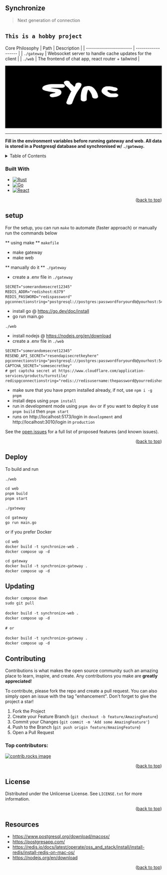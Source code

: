 <a id="readme-top"></a>

## Synchronize
> Next generation of connection

`This is a hobby project`
---

Core Philosophy
| Path                    | Description        |
| ----------------------- | ------------------ |
| `./gateway`             | Websocket server to handle cache updates for the client |
| `./web`                 | The frontend of chat app, react router + tailwind |

  <a href="https://github.com/GlitchDetected/Synchronize">
    <img src="images/synclogo.png" alt="Logo" width="1000" height="200">
  </a>

---

**Fill in the environment variables before running gateway and web. All data is stored in a Postgresql database and synchronised w/ `./gateway`.**

<details>
  <summary>Table of Contents</summary>
  <ol>
    <li>
      <a href="#Synchronize">About The Project</a>
      <ul>
        <li><a href="#built-with">Built With</a></li>
      </ul>
    </li>
    <li>
      <a href="#setup">Setup</a>
      <a href="#deploy">Deploy</a>
      <a href="#updating">Updating</a>
    </li>
    <li><a href="#contributing">Contributing</a></li>
    <li><a href="#license">License</a></li>
  </ol>
</details>

### Built With

* [![Rust][Rust]][Rust-url]
* [![Go][Go]][Go-url]
* [![React][React.js]][React-url]

<p align="right">(<a href="#readme-top">back to top</a>)</p>

## setup
For the setup, you can run `make` to automate (faster approach) or manually run the commands below

** using make **
`makefile`
- make gateway
- make web

** manually do it **
`./gateway`
- create a .env file in `./gateway`
```env
SECRET="somerandomsecret12345"
REDIS_ADDR="redishost:6379"
REDIS_PASSWORD="redispassword"
pgconnectionstring="postgresql://postgres:passwordforyourdb@yourhost:5432/databasename"
```
- install go @ https://go.dev/doc/install
- go run main.go

`./web`
- install nodejs @ https://nodejs.org/en/download
- create a .env file in `./web`
```env
SECRET="somerandomsecret12345"
RESEND_API_SECRET="resendapisecretkeyhere"
pgconnectionstring="postgresql://postgres:passwordforyourdb@yourhost:5432/databasename"
CAPTCHA_SECRET="somesecretkey" 
# get captcha secret at https://www.cloudflare.com/application-services/products/turnstile/
redispgconnectionstring="redis://redisusername:thepassword@yourredishost:50952"
```
- make sure that you have pnpm installed already, if not, use `npm i -g pnpm`
- install deps using `pnpm install`
- run in development mode using `pnpm dev` or if you want to deploy it use `pnpm build` then `pnpm start`
- runs on http://localhost:5173/login in `development` and http://localhost:3010/login in `production`

See the [open issues](https://github.com/GlitchDetected/Synchronize/issues) for a full list of proposed features (and known issues).

<p align="right">(<a href="#readme-top">back to top</a>)</p>

## Deploy

To build and run

`./web`
```
cd web
pnpm build
pnpm start
```
`./gateway`
```
cd gateway
go run main.go
```

or if you prefer Docker
```
cd web
docker build -t synchronize-web .
docker compose up -d
```
```
cd gateway
docker build -t synchronize-gateway .
docker compose up -d
```

## Updating
```
docker compose down
sudo git pull

docker build -t synchronize-web .
docker compose up -d

# or

docker build -t synchronize-gateway .
docker compose up -d
```

## Contributing

Contributions is what makes the open source community such an amazing place to learn, inspire, and create. Any contributions you make are **greatly appreciated**!

To contribute, please fork the repo and create a pull request. You can also simply open an issue with the tag "enhancement".
Don't forget to give the project a star!

1. Fork the Project
2. Create your Feature Branch (`git checkout -b feature/AmazingFeature`)
3. Commit your Changes (`git commit -m 'Add some AmazingFeature'`)
4. Push to the Branch (`git push origin feature/AmazingFeature`)
5. Open a Pull Request

### Top contributors:

<a href="https://github.com/GlitchDetected/Synchronize/graphs/contributors">
  <img src="https://contrib.rocks/image?repo=GlitchDetected/Synchronize" alt="contrib.rocks image" />
</a>

<p align="right">(<a href="#readme-top">back to top</a>)</p>



<!-- LICENSE -->
## License

Distributed under the Unlicense License. See `LICENSE.txt` for more information.

<p align="right">(<a href="#readme-top">back to top</a>)</p>

## Resources
- https://www.postgresql.org/download/macosx/
- https://postgresapp.com/
- https://redis.io/docs/latest/operate/oss_and_stack/install/install-redis/install-redis-on-mac-os/
- https://nodejs.org/en/download

<p align="right">(<a href="#readme-top">back to top</a>)</p>

[contributors-shield]: https://img.shields.io/github/contributors/GlitchDetected/Synchronize.svg?style=for-the-badge
[contributors-url]: https://github.com/GlitchDetected/Synchronize/graphs/contributors
[forks-shield]: https://img.shields.io/github/forks/GlitchDetected/Synchronize.svg?style=for-the-badge
[forks-url]: https://github.com/GlitchDetected/Synchronize/network/members
[stars-shield]: https://img.shields.io/github/stars/GlitchDetected/Synchronize.svg?style=for-the-badge
[stars-url]: https://github.com/GlitchDetected/Synchronize/stargazers
[issues-shield]: https://img.shields.io/github/issues/GlitchDetected/Synchronize.svg?style=for-the-badge
[issues-url]: https://github.com/GlitchDetected/Synchronize/issues
[license-shield]: https://img.shields.io/github/license/GlitchDetected/Synchronize.svg?style=for-the-badge
[license-url]: https://github.com/GlitchDetected/Synchronize/blob/master/LICENSE.txt
[product-screenshot]: images/screenshot.png
[Next.js]: https://img.shields.io/badge/next.js-000000?style=for-the-badge&logo=nextdotjs&logoColor=white
[Next-url]: https://nextjs.org/
[React.js]: https://img.shields.io/badge/React-20232A?style=for-the-badge&logo=react&logoColor=61DAFB
[React-url]: https://reactjs.org/
[Go]: https://img.shields.io/badge/Go-20232A?style=for-the-badge&logo=go&logoColor=61DAFB
[Go-url]: https://go.dev/
[Rust]: https://img.shields.io/badge/rust-20232A?style=for-the-badge&logo=rust&logoColor=FFA500
[Rust-url]: https://www.rust-lang.org/